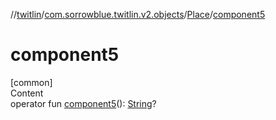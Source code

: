 //[twitlin](../../index.md)/[com.sorrowblue.twitlin.v2.objects](../index.md)/[Place](index.md)/[component5](component5.md)



# component5  
[common]  
Content  
operator fun [component5](component5.md)(): [String](https://kotlinlang.org/api/latest/jvm/stdlib/kotlin/-string/index.html)?  



